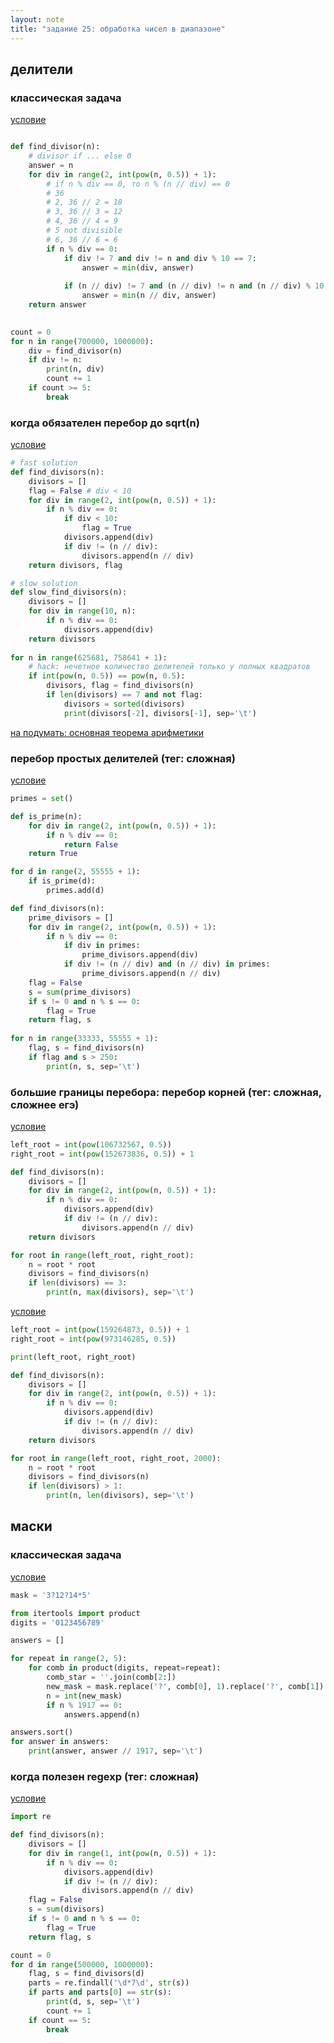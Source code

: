 ```yaml
---
layout: note
title: "задание 25: обработка чисел в диапазоне"
---
```


## делители

### классическая задача

[условие](https://education.yandex.ru/ege/task/d02f4351-acc7-4b66-9ca1-83d0d1887db7)
```python

def find_divisor(n):
    # divisor if ... else 0
    answer = n
    for div in range(2, int(pow(n, 0.5)) + 1):
        # if n % div == 0, то n % (n // div) == 0
        # 36
        # 2, 36 // 2 = 18
        # 3, 36 // 3 = 12
        # 4, 36 // 4 = 9
        # 5 not divisible
        # 6, 36 // 6 = 6
        if n % div == 0:
            if div != 7 and div != n and div % 10 == 7:
                answer = min(div, answer)
    
            if (n // div) != 7 and (n // div) != n and (n // div) % 10 == 7:
                answer = min(n // div, answer)
    return answer
               

count = 0
for n in range(700000, 1000000):
    div = find_divisor(n)
    if div != n:
        print(n, div)
        count += 1
    if count >= 5:
        break
```

### когда обязателен перебор до sqrt(n)

[условие](https://education.yandex.ru/ege/task/ad067f91-26ed-4058-b28a-cb9fc3d92ac0)

```python
# fast solution
def find_divisors(n):
    divisors = []
    flag = False # div < 10
    for div in range(2, int(pow(n, 0.5)) + 1):
        if n % div == 0:
            if div < 10:
                flag = True
            divisors.append(div)
            if div != (n // div):
                divisors.append(n // div)
    return divisors, flag

# slow solution
def slow_find_divisors(n):
    divisors = []
    for div in range(10, n):
        if n % div == 0:
            divisors.append(div)
    return divisors
               
for n in range(625681, 758641 + 1):
    # hack: нечетное количество делителей только у полных квадратов
    if int(pow(n, 0.5)) == pow(n, 0.5):
        divisors, flag = find_divisors(n)
        if len(divisors) == 7 and not flag:
            divisors = sorted(divisors)
            print(divisors[-2], divisors[-1], sep='\t')
```
[на подумать: основная теорема арифметики](https://ru.wikipedia.org/wiki/%D0%9E%D1%81%D0%BD%D0%BE%D0%B2%D0%BD%D0%B0%D1%8F_%D1%82%D0%B5%D0%BE%D1%80%D0%B5%D0%BC%D0%B0_%D0%B0%D1%80%D0%B8%D1%84%D0%BC%D0%B5%D1%82%D0%B8%D0%BA%D0%B8)

### перебор простых делителей (тег: сложная)

[условие](https://education.yandex.ru/ege/task/f2d8fb31-721a-4377-b623-e27933ba4454)

```python
primes = set() 

def is_prime(n):
    for div in range(2, int(pow(n, 0.5)) + 1):
        if n % div == 0:
            return False
    return True

for d in range(2, 55555 + 1):
    if is_prime(d):
        primes.add(d)

def find_divisors(n):
    prime_divisors = []
    for div in range(2, int(pow(n, 0.5)) + 1):
        if n % div == 0:
            if div in primes: 
                prime_divisors.append(div)
            if div != (n // div) and (n // div) in primes:
                prime_divisors.append(n // div)
    flag = False
    s = sum(prime_divisors)
    if s != 0 and n % s == 0:
        flag = True
    return flag, s
               
for n in range(33333, 55555 + 1):
    flag, s = find_divisors(n)
    if flag and s > 250:
        print(n, s, sep='\t')
```

### большие границы перебора: перебор корней (тег: сложная, сложнее егэ)

[условие](https://education.yandex.ru/ege/task/e9239096-46bf-4dab-a19b-ad07eed75bb4)

```python
left_root = int(pow(106732567, 0.5))
right_root = int(pow(152673836, 0.5)) + 1

def find_divisors(n):
    divisors = []
    for div in range(2, int(pow(n, 0.5)) + 1):
        if n % div == 0:
            divisors.append(div)
            if div != (n // div):
                divisors.append(n // div)
    return divisors

for root in range(left_root, right_root):
    n = root * root
    divisors = find_divisors(n)
    if len(divisors) == 3:
        print(n, max(divisors), sep='\t')
```

[условие](https://education.yandex.ru/ege/task/ba7d71e4-ead2-497b-b1ee-8a914efa02d9)

```python
left_root = int(pow(159264873, 0.5)) + 1
right_root = int(pow(973146285, 0.5)) 

print(left_root, right_root)

def find_divisors(n):
    divisors = []
    for div in range(2, int(pow(n, 0.5)) + 1):
        if n % div == 0:
            divisors.append(div)
            if div != (n // div):
                divisors.append(n // div)
    return divisors

for root in range(left_root, right_root, 2000):
    n = root * root
    divisors = find_divisors(n)
    if len(divisors) > 1:
        print(n, len(divisors), sep='\t')
```

## маски

### классическая задача

[условие](https://education.yandex.ru/ege/task/ab0df558-0d92-4a8c-99a2-eee07c7f83a5)

```python
mask = '3?12?14*5'

from itertools import product
digits = '0123456789'

answers = []

for repeat in range(2, 5):
    for comb in product(digits, repeat=repeat):
        comb_star = ''.join(comb[2:])
        new_mask = mask.replace('?', comb[0], 1).replace('?', comb[1]).replace('*', comb_star) 
        n = int(new_mask)
        if n % 1917 == 0:
            answers.append(n)

answers.sort()
for answer in answers:
    print(answer, answer // 1917, sep='\t')
```

### когда полезен regexp (тег: сложная)

[условие](https://education.yandex.ru/ege/task/85d22d9c-f966-494b-ae80-46b127f51ca3)

```python
import re

def find_divisors(n):
    divisors = []
    for div in range(1, int(pow(n, 0.5)) + 1):
        if n % div == 0: 
            divisors.append(div)
            if div != (n // div):
                divisors.append(n // div)
    flag = False
    s = sum(divisors)
    if s != 0 and n % s == 0:
        flag = True
    return flag, s

count = 0
for d in range(500000, 1000000):
    flag, s = find_divisors(d)
    parts = re.findall('\d*7\d', str(s))
    if parts and parts[0] == str(s):
        print(d, s, sep='\t')
        count += 1
    if count == 5:
        break
```